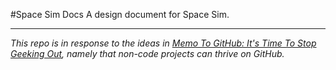 #Space Sim Docs
A design document for Space Sim.

****

_This repo is in response to the ideas in [Memo To GitHub: It's Time To Stop Geeking Out](http://readwrite.com/2013/09/11/github-for-everyone#awesm=~ohgwamYhr01pAY), namely that non-code projects can thrive on GitHub._